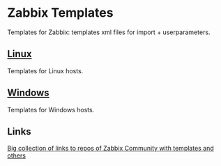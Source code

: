 # Zabbix Templates
Templates for Zabbix: templates xml files for import + userparameters.

## [Linux](Linux)
Templates for Linux hosts.

## [Windows](Windows)
Templates for Windows hosts.

## Links
[Big collection of links to repos of Zabbix Community with templates and others](https://github.com/monitoringartist/zabbix-community-repos)
